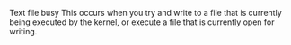 Text file busy
This occurs when you try and write to a file that is currently being executed by the kernel, or execute a file that is currently open for writing.


